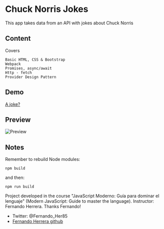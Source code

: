 # Chuck Norris Jokes

This app takes data from an API with jokes about Chuck Norris

## Content
Covers
```
Basic HTML, CSS & Bootstrap
Webpack
Promises, async/await
Http - fetch
Provider Design Pattern
```
## Demo
[A joke?](https://pabloadbes.github.io/chuck-joke/)
## Preview
![Preview](/assets/images/chuck_joke_preview.png)
## Notes
Remember to rebuild Node modules:
```
npm build
```
and then:
```
npm run build
```
Project developed in the course "JavaScript Moderno: Guía para dominar el lenguaje" (Modern JavaScript: Guide to master the language). 
Instructor: Fernando Herrera. Thanks Fernando! 
- Twitter: @Fernando_Her85 
- [Fernando Herrera github](https://github.com/Klerith) 
